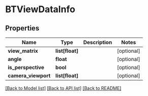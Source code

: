 # BTViewDataInfo

## Properties
Name | Type | Description | Notes
------------ | ------------- | ------------- | -------------
**view_matrix** | **list[float]** |  | [optional] 
**angle** | **float** |  | [optional] 
**is_perspective** | **bool** |  | [optional] 
**camera_viewport** | **list[float]** |  | [optional] 

[[Back to Model list]](../README.md#documentation-for-models) [[Back to API list]](../README.md#documentation-for-api-endpoints) [[Back to README]](../README.md)


